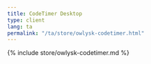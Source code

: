 ```yaml
---
title: CodeTimer Desktop
type: client
lang: ta
permalink: "/ta/store/owlysk-codetimer.html"
---
```


{% include store/owlysk-codetimer.md %}
 
